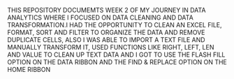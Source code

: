 THIS REPOSITORY DOCUMEMTS WEEK 2 OF MY JOURNEY IN DATA ANALYTICS WHERE I FOCUSED ON DATA CLEANING AND DATA TRANSFORMATION.I HAD THE OPPORTUNITY TO CLEAN AN EXCEL FILE, FORMAT, SORT AND FILTER TO ORGANIZE THE DATA AND REMOVE DUPLICATE CELLS, ALSO I WAS ABLE TO IMPORT A TEXT FILE AND MANUALLY TRANSFORM IT, USED FUNCTIONS LIKE RIGHT, LEFT, LEN AND VALUE TO CLEAN UP TEXT DATA AND I GOT TO USE THE FLASH FILL OPTION ON THE DATA RIBBON AND THE FIND & REPLACE OPTION ON THE HOME RIBBON
